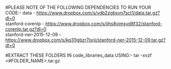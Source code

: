 #PLEASE NOTE OF THE FOLLOWING DEPENDENCIES TO RUN YOUR CODE:-
 data - https://www.dropbox.com/s/vdb2zgbsvn7sct1/data.tar.gz?dl=0  
 stanford-corenlp - https://www.dropbox.com/s/iihs8vimsyd8f32/stanford-corenlp.tar.gz?dl=0  
 stanford-ner-2015-12-09 - https://www.dropbox.com/s/kq31lgbzr7lsrji/stanford-ner-2015-12-09.tar.gz?dl=0  
 
#EXTRACT THESE FOLDERS IN code_libraries_data USING:-
 tar -xvzf <#FOLDER_NAME>.tar.gz
